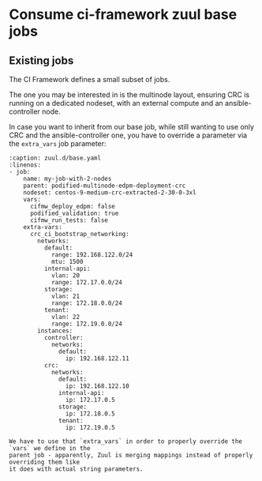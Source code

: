 # Consume ci-framework zuul base jobs

## Existing jobs

The CI Framework defines a small subset of jobs.

The one you may be interested in is the multinode layout, ensuring CRC is running
on a dedicated nodeset, with an external compute and an ansible-controller node.

In case you want to inherit from our base job, while still wanting to use only CRC
and the ansible-controller one, you have to override a parameter via the `extra_vars`
job parameter:

~~~{code-block} YAML
:caption: zuul.d/base.yaml
:linenos:
- job:
    name: my-job-with-2-nodes
    parent: podified-multinode-edpm-deployment-crc
    nodeset: centos-9-medium-crc-extracted-2-30-0-3xl
    vars:
      cifmw_deploy_edpm: false
      podified_validation: true
      cifmw_run_tests: false
    extra-vars:
      crc_ci_bootstrap_networking:
        networks:
          default:
            range: 192.168.122.0/24
            mtu: 1500
          internal-api:
            vlan: 20
            range: 172.17.0.0/24
          storage:
            vlan: 21
            range: 172.18.0.0/24
          tenant:
            vlan: 22
            range: 172.19.0.0/24
        instances:
          controller:
            networks:
              default:
                ip: 192.168.122.11
          crc:
            networks:
              default:
                ip: 192.168.122.10
              internal-api:
                ip: 172.17.0.5
              storage:
                ip: 172.18.0.5
              tenant:
                ip: 172.19.0.5
~~~

~~~{tip}
We have to use that `extra_vars` in order to properly override the `vars` we define in the
parent job - apparently, Zuul is merging mappings instead of properly overriding them like
it does with actual string parameters.
